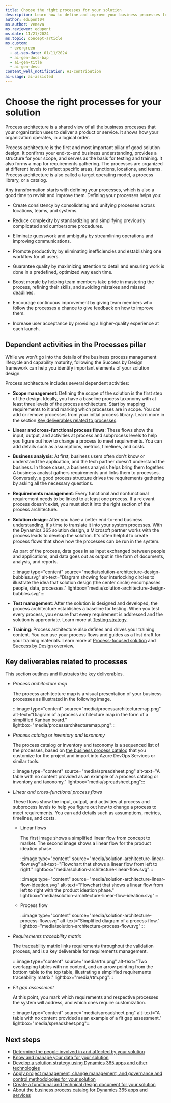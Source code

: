 ```yaml
---
title: Choose the right processes for your solution
description: Learn how to define and improve your business processes for a successful solution, including an overview on dependent activities in the Processes pillar.
author: edupont04
ms.author: veneva
ms.reviewer: edupont
ms.date: 11/21/2024
ms.topic: concept-article
ms.custom:
  - evergreen
  - ai-seo-date: 01/11/2024
  - ai-gen-docs-bap
  - ai-gen-title
  - ai-gen-desc
content_well_notification: AI-contribution
ai-usage: ai-assisted
---
```


# Choose the right processes for your solution

Process architecture is a shared view of all the business processes that your organization uses to deliver a product or service. It shows how your organization operates, in a logical order.

Process architecture is the first and most important pillar of good solution design. It confirms your end-to-end business understanding, provides a structure for your scope, and serves as the basis for testing and training. It also forms a map for requirements gathering. The processes are organized at different levels to reflect specific areas, functions, locations, and teams. Process architecture is also called a target operating model, a process library, or a catalog.

Any transformation starts with defining your processes, which is also a good time to revisit and improve them. Defining your processes helps you:

- Create consistency by consolidating and unifying processes across locations, teams, and systems.

- Reduce complexity by standardizing and simplifying previously complicated and cumbersome procedures.

- Eliminate guesswork and ambiguity by streamlining operations and improving communications.

- Promote productivity by eliminating inefficiencies and establishing one workflow for all users.

- Guarantee quality by maximizing attention to detail and ensuring work is done in a predefined, optimized way each time.

- Boost morale by helping team members take pride in mastering the process, refining their skills, and avoiding mistakes and missed deadlines.

- Encourage continuous improvement by giving team members who follow the processes a chance to give feedback on how to improve them.

- Increase user acceptance by providing a higher-quality experience at each launch.

## Dependent activities in the Processes pillar

While we won't go into the details of the business process management lifecycle and capability maturity, following the Success by Design framework can help you identify important elements of your solution design.

Process architecture includes several dependent activities:

- **Scope management**: Defining the scope of the solution is the first step of the design. Ideally, you have a baseline process taxonomy with at least three levels of the process architecture. Start by mapping requirements to it and marking which processes are in scope. You can add or remove processes from your initial process library. Learn more in the section [Key deliverables related to processes](#key-deliverables-related-to-processes).

- **Linear and cross-functional process flows**: These flows show the input, output, and activities at process and subprocess levels to help you figure out how to change a process to meet requirements. You can add details such as assumptions, metrics, timelines, and costs.

- **Business analysis**: At first, business users often don't know or understand the application, and the tech partner doesn't understand the business. In those cases, a business analysis helps bring them together. A business analyst gathers requirements and links them to processes. Conversely, a good process structure drives the requirements gathering by asking all the necessary questions.

- **Requirements management**: Every functional and nonfunctional requirement needs to be linked to at least one process. If a relevant process doesn't exist, you must slot it into the right section of the process architecture.

- **Solution design**: After you have a better end-to-end business understanding, it's time to translate it into your system processes. With the Dynamics 365 solution design, a Microsoft partner works with the process leads to develop the solution. It's often helpful to create process flows that show how the processes can be run in the system.

  As part of the process, data goes in as input exchanged between people and applications, and data goes out as output in the form of documents, analysis, and reports.

  :::image type="content" source="media/solution-architecture-design-bubbles.svg" alt-text="Diagram showing four interlocking circles to illustrate the idea that solution design (the center circle) encompasses people, data, processes." lightbox="media/solution-architecture-design-bubbles.svg":::

- **Test management**: After the solution is designed and developed, the process architecture establishes a baseline for testing. When you test every process, you ensure that every requirement is addressed and the solution is appropriate. Learn more at [Testing strategy](testing-strategy.md).

- **Training**: Process architecture also defines and drives your training content. You can use your process flows and guides as a first draft for your training materials. Learn more at [Process-focused solution](process-focused-solution.md) and [Success by Design overview](success-by-design.md).

## Key deliverables related to processes

This section outlines and illustrates the key deliverables.

- *Process architecture map*

  The process architecture map is a visual presentation of your business processes as illustrated in the following image.

  :::image type="content" source="media/processarchitecturemap.png" alt-text="Diagram of a process architecture map in the form of a simplified Kanban board." lightbox="media/processarchitecturemap.png":::

- *Process catalog* or *inventory and taxonomy*  

  The process catalog or inventory and taxonomy is a sequenced list of the processes, based on [the business process catalog](../business-processes/about.md) that you customize for the project and import into Azure DevOps Services or similar tools.

  :::image type="content" source="media/spreadsheet.png" alt-text="A table with no content provided as an example of a process catalog or inventory and taxonomy." lightbox="media/spreadsheet.png":::

- *Linear and cross-functional process flows*  

  These flows show the input, output, and activities at process and subprocess levels to help you figure out how to change a process to meet requirements. You can add details such as assumptions, metrics, timelines, and costs.

  - Linear flows

    The first image shows a simplified linear flow from concept to market. The second image shows a linear flow for the product ideation phase.

    :::image type="content" source="media/solution-architecture-linear-flow.svg" alt-text="Flowchart that shows a linear flow from left to right." lightbox="media/solution-architecture-linear-flow.svg":::

    :::image type="content" source="media/solution-architecture-linear-flow-ideation.svg" alt-text="Flowchart that shows a linear flow from left to right with the product ideation phase." lightbox="media/solution-architecture-linear-flow-ideation.svg":::

  - Process flow

    :::image type="content" source="media/solution-architecture-process-flow.svg" alt-text="Simplified diagram of a process flow." lightbox="media/solution-architecture-process-flow.svg":::

- *Requirements traceability matrix*  

  The traceability matrix links requirements throughout the validation process, and is a key deliverable for requirements management.

  :::image type="content" source="media/rtm.png" alt-text="Two overlapping tables with no content, and an arrow pointing from the bottom table to the top table, illustrating a simplified requirements traceability matrix." lightbox="media/rtm.png":::

- *Fit gap assessment*  

  At this point, you mark which requirements and respective processes the system will address, and which ones require customization.

  :::image type="content" source="media/spreadsheet.png" alt-text="A table with no content provided as an example of a fit gap assessment." lightbox="media/spreadsheet.png":::

## Next steps

- [Determine the people involved in and affected by your solution](solution-architecture-design-pillars-people.md)
- [Know and manage your data for your solution](solution-architecture-design-pillars-data.md)
- [Develop a solution strategy using Dynamics 365 apps and other technologies](solution-architecture-design-pillars-technology.md)
- [Apply project management, change management, and governance and control methodologies for your solution](solution-architecture-design-pillars-methodology.md)
- [Create a functional and technical design document for your solution](../patterns/create-functional-technical-design-document.md)
- [About the business process catalog for Dynamics 365 apps and services](../business-processes/about.md)  
